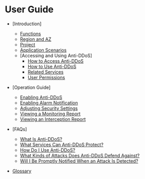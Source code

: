 # User Guide

-   [Introduction]
    -   [Functions](functions.md)
    -   [Region and AZ](region-and-az.md)
    -   [Project](project.md)
    -   [Application Scenarios](application-scenarios.md)
    -   [Accessing and Using Anti-DDoS]
        -   [How to Access Anti-DDoS](how-to-access-anti-ddos.md)
        -   [How to Use Anti-DDoS](how-to-use-anti-ddos.md)
        -   [Related Services](related-services.md)
        -   [User Permissions](user-permissions.md)


-   [Operation Guide]
    -   [Enabling Anti-DDoS](enabling-anti-ddos.md)
    -   [Enabling Alarm Notification](enabling-alarm-notification.md)
    -   [Adjusting Security Settings](adjusting-security-settings.md)
    -   [Viewing a Monitoring Report](viewing-a-monitoring-report.md)
    -   [Viewing an Interception Report](viewing-an-interception-report.md)

-   [FAQs]
    -   [What Is Anti-DDoS?](what-is-anti-ddos.md)
    -   [What Services Can Anti-DDoS Protect?](what-services-can-anti-ddos-protect.md)
    -   [How Do I Use Anti-DDoS?](how-do-i-use-anti-ddos.md)
    -   [What Kinds of Attacks Does Anti-DDoS Defend Against?](what-kinds-of-attacks-does-anti-ddos-defend-against.md)
    -   [Will I Be Promptly Notified When an Attack Is Detected?](will-i-be-promptly-notified-when-an-attack-is-detected.md)
    
-   [Glossary](glossary.md)

